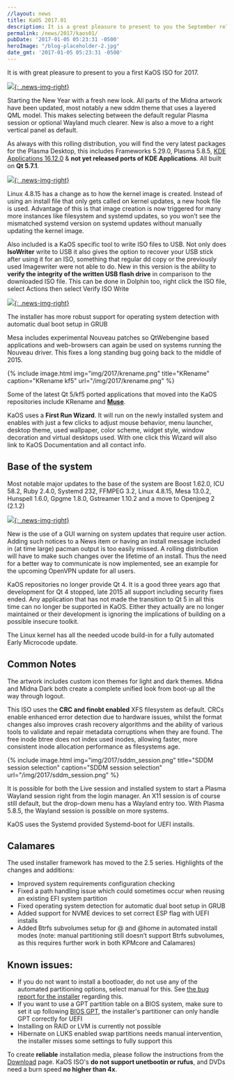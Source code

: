 ```yaml
---
//layout: news
title: KaOS 2017.01
description: It is a great pleasure to present to you the September release of a new stable ISO.
permalink: /news/2017/kaos01/
pubDate: '2017-01-05 05:23:31 -0500'
heroImage: "/blog-placeholder-2.jpg"
date_gmt: '2017-01-05 05:23:31 -0500'
---
```

It is with great pleasure to present to you a first KaOS ISO for 2017.

[![](/img/2017/sddm_w.png){: .news-img-right}](/img/2017/sddm_w.png)

Starting the New Year with a fresh new look. All parts of the Midna artwork have been updated, most notably a new sddm theme that uses a layered QML model. This makes selecting between the default regular Plasma session or optional Wayland much clearer. New is also a move to a right vertical panel as default.

As always with this rolling distribution, you will find the very latest packages for the Plasma Desktop, this includes Frameworks 5.29.0, Plasma 5.8.5, [KDE Applications 16.12.0](https://www.kde.org/announcements/announce-applications-16.12.0.php) & **not yet released ports of KDE Applications**. All built on **Qt 5.7.1**.

[![](/img/2017/midna_2017.png){: .news-img-right}](/img/2017/midna_2017.png)

Linux 4.8.15 has a change as to how the kernel image is created. Instead of using an install file that only gets called on kernel updates, a new hook file is used. Advantage of this is that image creation is now triggered for many more instances like filesystem and systemd updates, so you won’t see the mismatched systemd version on systemd updates without manually updating the kernel image.

Also included is a KaOS specific tool to write ISO files to USB. Not only does **IsoWriter** write to USB it also gives the option to recover your USB stick after using it for an ISO, something that regular dd copy or the previously used Imagewriter were not able to do.  New in this version is the ability to **verify the integrity of the written USB flash drive** in comparison to the downloaded ISO file.  This can be done in Dolphin too, right click the ISO file, select Actions then select Verify ISO Write 

[![](/img/2017/isow.png){: .news-img-right}](/img/2017/isow.png)

The installer has more robust support for operating system detection with automatic dual boot setup in GRUB

Mesa includes experimental Nouveau patches so QtWebengine based applications and web-browsers can again be used on systems running the Nouveau driver. This fixes a long standing bug going back to the middle of 2015.


{% include image.html
            img="img/2017/krename.png"
            title="KRename"
            caption="KRename kf5"
            url="/img/2017/krename.png" %}

Some of the latest Qt 5/kf5 ported applications that moved into the KaOS repositories include KRename and [**Muse**](http://muse-sequencer.org/).

KaOS uses a **First Run Wizard**. It will run on the newly installed system and enables with just a few clicks to adjust mouse behavior, menu launcher, desktop theme, used wallpaper, color scheme, widget style, window decoration and virtual desktops used. With one click this Wizard will also link to KaOS Documentation and all contact info.

## Base of the system
Most notable major updates to the base of the system are Boost 1.62.0, ICU 58.2, Ruby 2.4.0, Systemd 232, FFMPEG 3.2, Linux 4.8.15, Mesa 13.0.2, Hunspell 1.6.0, Gpgme 1.8.0, Gstreamer 1.10.2 and a move to Openjpeg 2 (2.1.2)

[![](/img/2017/updates.png){: .news-img-right}](/img/2017/updates.png)

New is the use of a GUI warning on system updates that require user action. Adding such notices to a News item or having an install message included in (at time large) pacman output is too easily missed. A rolling distribution will have to make such changes over the lifetime of an install.  Thus the need for a better way to communicate is now implemented, see an example for the upcoming OpenVPN update for all users.

KaOS repositories no longer provide Qt 4. It is a good three years ago that development for Qt 4 stopped, late 2015 all support including security fixes ended. Any application that has not made the transition to Qt 5 in all this time can no longer be supported in KaOS. Either they actually are no longer maintained or their development is ignoring the implications of building on a possible insecure toolkit.

The Linux kernel has all the needed ucode build-in for a fully automated Early Microcode update. 

## Common Notes
The artwork includes custom icon themes for light and dark themes. Midna and Midna Dark both create a complete unified look from boot-up all the way through logout.

This ISO uses the **CRC and finobt enabled** XFS filesystem as default. CRCs enable enhanced error detection due to hardware issues, whilst the format changes also improves crash recovery algorithms and the ability of various tools to validate and repair metadata corruptions when they are found. The free inode btree does not index used inodes, allowing faster, more consistent inode allocation performance as filesystems age.

{% include image.html
            img="img/2017/sddm_session.png"
            title="SDDM session selection"
            caption="SDDM session selection"
            url="/img/2017/sddm_session.png" %}

It is possible for both the Live session and installed system to start a Plasma Wayland session right from the login manager. An X11 session is of course still default, but the drop-down menu has a Wayland entry too. With Plasma 5.8.5, the Wayland session is possible on more systems.

KaOS uses the Systemd provided Systemd-boot for UEFI installs.

## Calamares
The used installer framework has moved to the 2.5 series. Highlights of the changes and additions:

* Improved system requirements configuration checking
* Fixed a path handling issue which could sometimes occur when reusing an existing EFI system partition
* Fixed operating system detection for automatic dual boot setup in GRUB
* Added support for NVME devices to set correct ESP flag with UEFI installs
* Added Btrfs subvolumes setup for @ and @home in automated install modes (note: manual partitioning still doesn’t support Btrfs subvolumes, as this requires further work in both KPMcore and Calamares)

## Known issues:
* If you do not want to install a bootloader, do not use any of the automated partitioning options, select manual for this.  See [the bug report for the installer](https://calamares.io/bugs/browse/CAL-388) regarding this.
* If you want to use a GPT partition table on a BIOS system, make sure to set it up following [BIOS GPT](https://kaosx.us/docs/bios_gpt/), the installer's partitioner can only handle GPT correctly for UEFI
* Installing on RAID or LVM is currently not possible
* Hibernate on LUKS enabled swap partitions needs manual intervention, the installer misses some settings to fully support this

To create **reliable** installation media, please follow the instructions from the [Download](http://kaosx.us/download/) page. KaOS ISO's **do not support unetbootin or rufus**, and DVDs need a burn speed **no higher than 4x**.
